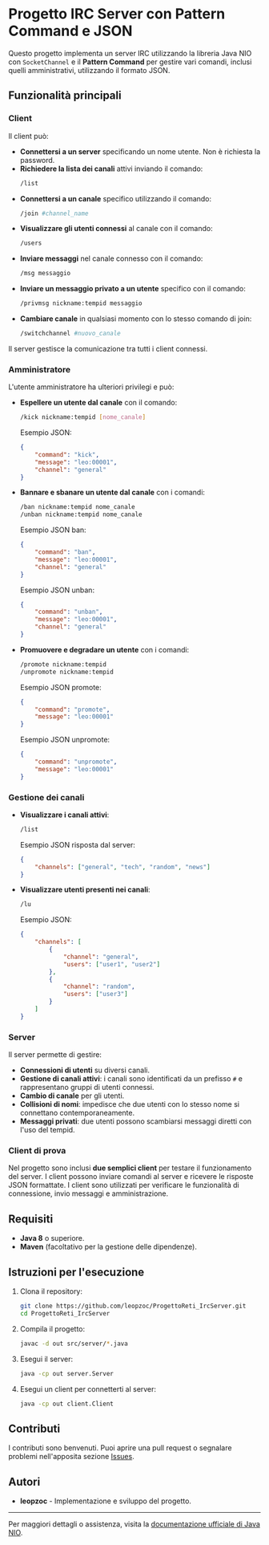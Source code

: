 
# Progetto IRC Server con Pattern Command e JSON

Questo progetto implementa un server IRC utilizzando la libreria Java NIO con `SocketChannel` e il **Pattern Command** per gestire vari comandi, inclusi quelli amministrativi, utilizzando il formato JSON.

## Funzionalità principali

### Client

Il client può:

- **Connettersi a un server** specificando un nome utente. Non è richiesta la password.
- **Richiedere la lista dei canali** attivi inviando il comando:
  ```bash
  /list
  ```
- **Connettersi a un canale** specifico utilizzando il comando:
  ```bash
  /join #channel_name
  ```
- **Visualizzare gli utenti connessi** al canale con il comando:
  ```bash
  /users
  ```
- **Inviare messaggi** nel canale connesso con il comando:
  ```bash
  /msg messaggio
  ```
- **Inviare un messaggio privato a un utente** specifico con il comando:
  ```bash
  /privmsg nickname:tempid messaggio
  ```
- **Cambiare canale** in qualsiasi momento con lo stesso comando di join:
  ```bash
  /switchchannel #nuovo_canale
  ```

Il server gestisce la comunicazione tra tutti i client connessi.

### Amministratore

L'utente amministratore ha ulteriori privilegi e può:

- **Espellere un utente dal canale** con il comando:
  ```bash
  /kick nickname:tempid [nome_canale]
  ```
  Esempio JSON:
  ```json
  {
      "command": "kick",
      "message": "leo:00001",
      "channel": "general"
  }
  ```

- **Bannare e sbanare un utente dal canale** con i comandi:
  ```bash
  /ban nickname:tempid nome_canale
  /unban nickname:tempid nome_canale
  ```
  Esempio JSON ban:
  ```json
  {
      "command": "ban",
      "message": "leo:00001",
      "channel": "general"
  }
  ```

  Esempio JSON unban:
  ```json
  {
      "command": "unban",
      "message": "leo:00001",
      "channel": "general"
  }
  ```

- **Promuovere e degradare un utente** con i comandi:
  ```bash
  /promote nickname:tempid
  /unpromote nickname:tempid
  ```
  Esempio JSON promote:
  ```json
  {
      "command": "promote",
      "message": "leo:00001"
  }
  ```

  Esempio JSON unpromote:
  ```json
  {
      "command": "unpromote",
      "message": "leo:00001"
  }
  ```

### Gestione dei canali

- **Visualizzare i canali attivi**:
  ```bash
  /list
  ```
  Esempio JSON risposta dal server:
  ```json
  {
      "channels": ["general", "tech", "random", "news"]
  }
  ```

- **Visualizzare utenti presenti nei canali**:
  ```bash
  /lu
  ```
  Esempio JSON:
  ```json
  {
      "channels": [
          {
              "channel": "general",
              "users": ["user1", "user2"]
          },
          {
              "channel": "random",
              "users": ["user3"]
          }
      ]
  }
  ```

### Server

Il server permette di gestire:

- **Connessioni di utenti** su diversi canali.
- **Gestione di canali attivi**: i canali sono identificati da un prefisso `#` e rappresentano gruppi di utenti connessi.
- **Cambio di canale** per gli utenti.
- **Collisioni di nomi**: impedisce che due utenti con lo stesso nome si connettano contemporaneamente.
- **Messaggi privati**: due utenti possono scambiarsi messaggi diretti con l'uso del tempid.

### Client di prova

Nel progetto sono inclusi **due semplici client** per testare il funzionamento del server. I client possono inviare comandi al server e ricevere le risposte JSON formattate. I client sono utilizzati per verificare le funzionalità di connessione, invio messaggi e amministrazione.

## Requisiti

- **Java 8** o superiore.
- **Maven** (facoltativo per la gestione delle dipendenze).

## Istruzioni per l'esecuzione

1. Clona il repository:
   ```bash
   git clone https://github.com/leopzoc/ProgettoReti_IrcServer.git
   cd ProgettoReti_IrcServer
   ```

2. Compila il progetto:
   ```bash
   javac -d out src/server/*.java
   ```

3. Esegui il server:
   ```bash
   java -cp out server.Server
   ```

4. Esegui un client per connetterti al server:
   ```bash
   java -cp out client.Client
   ```

## Contributi

I contributi sono benvenuti. Puoi aprire una pull request o segnalare problemi nell'apposita sezione [Issues](https://github.com/leopzoc/ProgettoReti_IrcServer/issues).

## Autori

- **leopzoc** - Implementazione e sviluppo del progetto.

---

Per maggiori dettagli o assistenza, visita la [documentazione ufficiale di Java NIO](https://docs.oracle.com/javase/8/docs/api/java/nio/package-summary.html).
